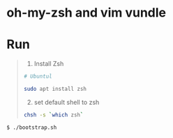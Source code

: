 # oh-my-zsh and vim vundle
# Run
> 1. Install Zsh 
> ```bash
> # Ubuntul
> 
> sudo apt install zsh
> ```
> 2. set default shell to zsh
> ```bash
> chsh -s `which zsh`
```bash
$ ./bootstrap.sh
```
